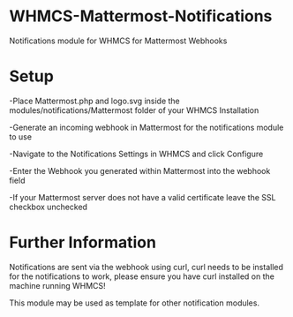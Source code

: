 # WHMCS-Mattermost-Notifications
Notifications module for WHMCS for Mattermost Webhooks

# Setup

-Place Mattermost.php and logo.svg inside the modules/notifications/Mattermost folder of your WHMCS Installation

-Generate an incoming webhook in Mattermost for the notifications module to use

-Navigate to the Notifications Settings in WHMCS and click Configure

-Enter the Webhook you generated within Mattermost into the webhook field

-If your Mattermost server does not have a valid certificate leave the SSL checkbox unchecked


# Further Information

Notifications are sent via the webhook using curl, curl needs to be installed for the notifications to work, please ensure you have curl installed on the machine running WHMCS!

This module may be used as template for other notification modules.
